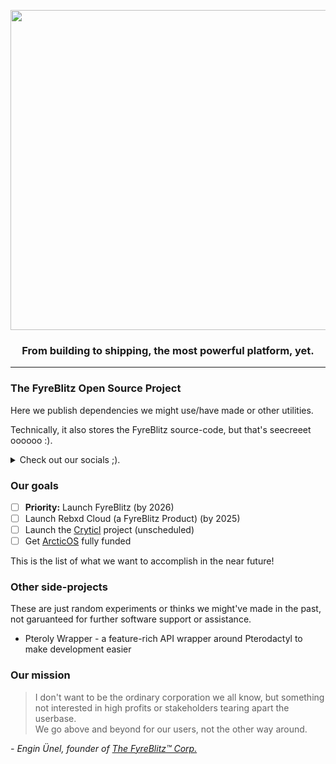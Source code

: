 <p align="center">
  <img src="https://github.com/user-attachments/assets/f53f53ce-52e8-4ad7-95ab-0387957bb57e" width="512px"/>
</p>
<h3 align="center">
 From building to shipping, the most powerful platform, yet. 
</h3>

---

### The FyreBlitz Open Source Project

Here we publish dependencies we might use/have made or other utilities.

Technically, it also stores the FyreBlitz source-code, but that's seecreeet oooooo :).
<details>
  <summary>Check out our socials ;).</summary>
  <pre>
<b>Website:</b> <a href="https://fyreblitz.com">fyreblitz.com</a>
<b>Discord:</b> <a href="https://discord.gg/8dUwGewqfv">discord.gg</a>
<b>YouTube:</b> <a href="https://www.youtube.com/@FyreBlitz">youtube.com</a>
</pre>
</details>

### Our goals

- [ ] **Priority:** Launch FyreBlitz (by 2026)
- [ ] Launch Rebxd Cloud (a FyreBlitz Product) (by 2025)
- [ ] Launch the [Cryticl](https://cryticl.com) project (unscheduled)
- [ ] Get [ArcticOS](https://arcticos.org) fully funded

This is the list of what we want to accomplish in the near future!

### Other side-projects

These are just random experiments or thinks we might've made in the past, not garuanteed for further software support or assistance.

- Pteroly Wrapper - a feature-rich API wrapper around Pterodactyl to make development easier

### Our mission
> I don't want to be the ordinary corporation we all know, but something not interested in high profits or stakeholders tearing apart the userbase.<br>
> We go above and beyond for our users, not the other way around.

*\- Engin Ünel, founder of [The FyreBlitz™ Corp.](https://fyreblitz.com/)*
